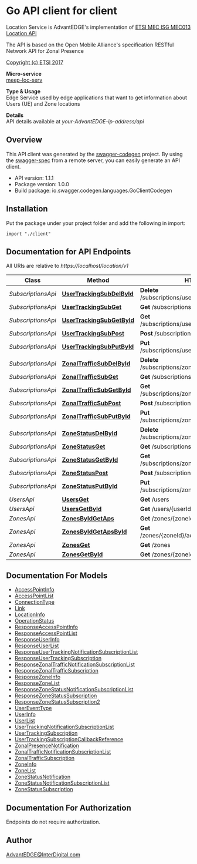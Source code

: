# Go API client for client

Location Service is AdvantEDGE's implementation of [ETSI MEC ISG MEC013 Location API](http://www.etsi.org/deliver/etsi_gs/MEC/001_099/013/01.01.01_60/gs_mec013v010101p.pdf) <p>The API is based on the Open Mobile Alliance's specification RESTful Network API for Zonal Presence <p>[Copyright (c) ETSI 2017](https://forge.etsi.org/etsi-forge-copyright-notice.txt) <p>**Micro-service**<br>[meep-loc-serv](https://github.com/InterDigitalInc/AdvantEDGE/tree/master/go-apps/meep-loc-serv) <p>**Type & Usage**<br>Edge Service used by edge applications that want to get information about Users (UE) and Zone locations <p>**Details**<br>API details available at _your-AdvantEDGE-ip-address/api_

## Overview
This API client was generated by the [swagger-codegen](https://github.com/swagger-api/swagger-codegen) project.  By using the [swagger-spec](https://github.com/swagger-api/swagger-spec) from a remote server, you can easily generate an API client.

- API version: 1.1.1
- Package version: 1.0.0
- Build package: io.swagger.codegen.languages.GoClientCodegen

## Installation
Put the package under your project folder and add the following in import:
```golang
import "./client"
```

## Documentation for API Endpoints

All URIs are relative to *https://localhost/location/v1*

Class | Method | HTTP request | Description
------------ | ------------- | ------------- | -------------
*SubscriptionsApi* | [**UserTrackingSubDelById**](docs/SubscriptionsApi.md#usertrackingsubdelbyid) | **Delete** /subscriptions/userTracking/{subscriptionId} | 
*SubscriptionsApi* | [**UserTrackingSubGet**](docs/SubscriptionsApi.md#usertrackingsubget) | **Get** /subscriptions/userTracking | 
*SubscriptionsApi* | [**UserTrackingSubGetById**](docs/SubscriptionsApi.md#usertrackingsubgetbyid) | **Get** /subscriptions/userTracking/{subscriptionId} | 
*SubscriptionsApi* | [**UserTrackingSubPost**](docs/SubscriptionsApi.md#usertrackingsubpost) | **Post** /subscriptions/userTracking | 
*SubscriptionsApi* | [**UserTrackingSubPutById**](docs/SubscriptionsApi.md#usertrackingsubputbyid) | **Put** /subscriptions/userTracking/{subscriptionId} | 
*SubscriptionsApi* | [**ZonalTrafficSubDelById**](docs/SubscriptionsApi.md#zonaltrafficsubdelbyid) | **Delete** /subscriptions/zonalTraffic/{subscriptionId} | 
*SubscriptionsApi* | [**ZonalTrafficSubGet**](docs/SubscriptionsApi.md#zonaltrafficsubget) | **Get** /subscriptions/zonalTraffic | 
*SubscriptionsApi* | [**ZonalTrafficSubGetById**](docs/SubscriptionsApi.md#zonaltrafficsubgetbyid) | **Get** /subscriptions/zonalTraffic/{subscriptionId} | 
*SubscriptionsApi* | [**ZonalTrafficSubPost**](docs/SubscriptionsApi.md#zonaltrafficsubpost) | **Post** /subscriptions/zonalTraffic | 
*SubscriptionsApi* | [**ZonalTrafficSubPutById**](docs/SubscriptionsApi.md#zonaltrafficsubputbyid) | **Put** /subscriptions/zonalTraffic/{subscriptionId} | 
*SubscriptionsApi* | [**ZoneStatusDelById**](docs/SubscriptionsApi.md#zonestatusdelbyid) | **Delete** /subscriptions/zoneStatus/{subscriptionId} | 
*SubscriptionsApi* | [**ZoneStatusGet**](docs/SubscriptionsApi.md#zonestatusget) | **Get** /subscriptions/zonalStatus | 
*SubscriptionsApi* | [**ZoneStatusGetById**](docs/SubscriptionsApi.md#zonestatusgetbyid) | **Get** /subscriptions/zoneStatus/{subscriptionId} | 
*SubscriptionsApi* | [**ZoneStatusPost**](docs/SubscriptionsApi.md#zonestatuspost) | **Post** /subscriptions/zonalStatus | 
*SubscriptionsApi* | [**ZoneStatusPutById**](docs/SubscriptionsApi.md#zonestatusputbyid) | **Put** /subscriptions/zoneStatus/{subscriptionId} | 
*UsersApi* | [**UsersGet**](docs/UsersApi.md#usersget) | **Get** /users | 
*UsersApi* | [**UsersGetById**](docs/UsersApi.md#usersgetbyid) | **Get** /users/{userId} | 
*ZonesApi* | [**ZonesByIdGetAps**](docs/ZonesApi.md#zonesbyidgetaps) | **Get** /zones/{zoneId}/accessPoints | 
*ZonesApi* | [**ZonesByIdGetApsById**](docs/ZonesApi.md#zonesbyidgetapsbyid) | **Get** /zones/{zoneId}/accessPoints/{accessPointId} | 
*ZonesApi* | [**ZonesGet**](docs/ZonesApi.md#zonesget) | **Get** /zones | 
*ZonesApi* | [**ZonesGetById**](docs/ZonesApi.md#zonesgetbyid) | **Get** /zones/{zoneId} | 


## Documentation For Models

 - [AccessPointInfo](docs/AccessPointInfo.md)
 - [AccessPointList](docs/AccessPointList.md)
 - [ConnectionType](docs/ConnectionType.md)
 - [Link](docs/Link.md)
 - [LocationInfo](docs/LocationInfo.md)
 - [OperationStatus](docs/OperationStatus.md)
 - [ResponseAccessPointInfo](docs/ResponseAccessPointInfo.md)
 - [ResponseAccessPointList](docs/ResponseAccessPointList.md)
 - [ResponseUserInfo](docs/ResponseUserInfo.md)
 - [ResponseUserList](docs/ResponseUserList.md)
 - [ResponseUserTrackingNotificationSubscriptionList](docs/ResponseUserTrackingNotificationSubscriptionList.md)
 - [ResponseUserTrackingSubscription](docs/ResponseUserTrackingSubscription.md)
 - [ResponseZonalTrafficNotificationSubscriptionList](docs/ResponseZonalTrafficNotificationSubscriptionList.md)
 - [ResponseZonalTrafficSubscription](docs/ResponseZonalTrafficSubscription.md)
 - [ResponseZoneInfo](docs/ResponseZoneInfo.md)
 - [ResponseZoneList](docs/ResponseZoneList.md)
 - [ResponseZoneStatusNotificationSubscriptionList](docs/ResponseZoneStatusNotificationSubscriptionList.md)
 - [ResponseZoneStatusSubscription](docs/ResponseZoneStatusSubscription.md)
 - [ResponseZoneStatusSubscription2](docs/ResponseZoneStatusSubscription2.md)
 - [UserEventType](docs/UserEventType.md)
 - [UserInfo](docs/UserInfo.md)
 - [UserList](docs/UserList.md)
 - [UserTrackingNotificationSubscriptionList](docs/UserTrackingNotificationSubscriptionList.md)
 - [UserTrackingSubscription](docs/UserTrackingSubscription.md)
 - [UserTrackingSubscriptionCallbackReference](docs/UserTrackingSubscriptionCallbackReference.md)
 - [ZonalPresenceNotification](docs/ZonalPresenceNotification.md)
 - [ZonalTrafficNotificationSubscriptionList](docs/ZonalTrafficNotificationSubscriptionList.md)
 - [ZonalTrafficSubscription](docs/ZonalTrafficSubscription.md)
 - [ZoneInfo](docs/ZoneInfo.md)
 - [ZoneList](docs/ZoneList.md)
 - [ZoneStatusNotification](docs/ZoneStatusNotification.md)
 - [ZoneStatusNotificationSubscriptionList](docs/ZoneStatusNotificationSubscriptionList.md)
 - [ZoneStatusSubscription](docs/ZoneStatusSubscription.md)


## Documentation For Authorization
 Endpoints do not require authorization.


## Author

AdvantEDGE@InterDigital.com

